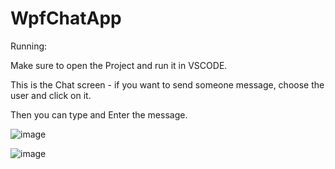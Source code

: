 # WpfChatApp

Running:

Make sure to open the Project and run it in VSCODE.

This is the Chat screen - if you want to send someone message, choose the user and click on it.

Then you can type and Enter the message. 


![image](https://user-images.githubusercontent.com/73133299/175787999-3eaecbf0-fdaf-4307-a7b3-f164e956eaad.png)

![image](https://user-images.githubusercontent.com/73133299/175788037-8fe2c048-d1ed-4490-aba3-7ebe668a66c9.png)

